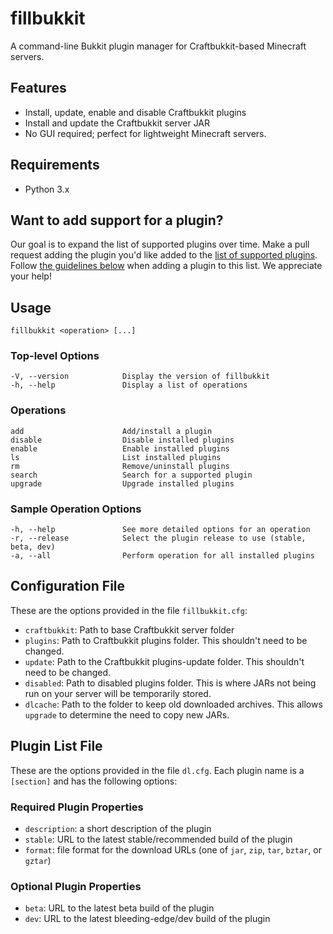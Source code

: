 ﻿fillbukkit
==========
A command-line Bukkit plugin manager for Craftbukkit-based Minecraft servers.

## Features
- Install, update, enable and disable Craftbukkit plugins
- Install and update the Craftbukkit server JAR
- No GUI required; perfect for lightweight Minecraft servers.

## Requirements
- Python 3.x

## Want to add support for a plugin?
Our goal is to expand the list of supported plugins over time. 
Make a pull request adding the plugin you'd like added to the [list of supported plugins][2]. 
Follow [the guidelines below][1] when adding a plugin to this list. We appreciate your help!

## Usage
    fillbukkit <operation> [...]

### Top-level Options
    -V, --version            Display the version of fillbukkit
    -h, --help               Display a list of operations

### Operations
    add                      Add/install a plugin
    disable                  Disable installed plugins
    enable                   Enable installed plugins
    ls                       List installed plugins
    rm                       Remove/uninstall plugins
    search                   Search for a supported plugin
    upgrade                  Upgrade installed plugins

### Sample Operation Options
    -h, --help               See more detailed options for an operation
    -r, --release            Select the plugin release to use (stable, beta, dev)
    -a, --all                Perform operation for all installed plugins

## Configuration File
These are the options provided in the file `fillbukkit.cfg`:
- `craftbukkit`: Path to base Craftbukkit server folder
- `plugins`: Path to Craftbukkit plugins folder. This shouldn't need to be changed.
- `update`: Path to the Craftbukkit plugins-update folder. This shouldn't need to be changed.
- `disabled`: Path to disabled plugins folder. This is where JARs not being run on your server will be temporarily stored.
- `dlcache`: Path to the folder to keep old downloaded archives. This allows `upgrade` to determine the need to copy new JARs.

## Plugin List File
These are the options provided in the file `dl.cfg`. 
Each plugin name is a `[section]` and has the following options:

### Required Plugin Properties
- `description`: a short description of the plugin
- `stable`: URL to the latest stable/recommended build of the plugin
- `format`: file format for the download URLs (one of `jar`, `zip`, `tar`, `bztar`, or `gztar`)

### Optional Plugin Properties
- `beta`: URL to the latest beta build of the plugin
- `dev`: URL to the latest bleeding-edge/dev build of the plugin

[1]:http://github.com/kevlar1818/fillbukkit#plugin-list-file
[2]:http://github.com/kevlar1818/fillbukkit/blob/master/dl.cfg